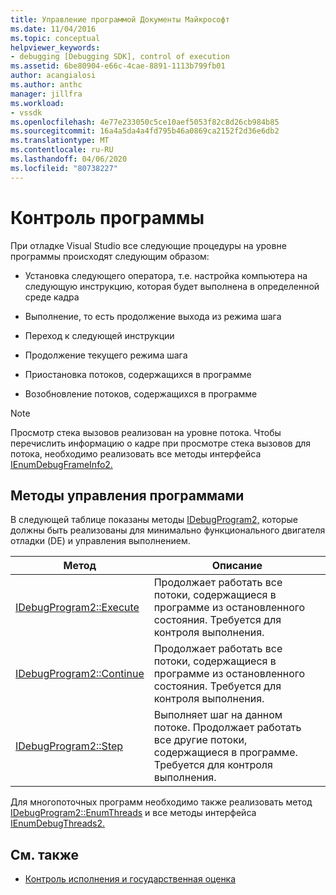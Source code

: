 ```yaml
---
title: Управление программой Документы Майкрософт
ms.date: 11/04/2016
ms.topic: conceptual
helpviewer_keywords:
- debugging [Debugging SDK], control of execution
ms.assetid: 6be80904-e66c-4cae-8891-1113b799fb01
author: acangialosi
ms.author: anthc
manager: jillfra
ms.workload:
- vssdk
ms.openlocfilehash: 4e77e233050c5ce10aef5053f82c8d26cb984b85
ms.sourcegitcommit: 16a4a5da4a4fd795b46a0869ca2152f2d36e6db2
ms.translationtype: MT
ms.contentlocale: ru-RU
ms.lasthandoff: 04/06/2020
ms.locfileid: "80738227"
---
```

# <a name="program-control"></a>Контроль программы
При отладке Visual Studio все следующие процедуры на уровне программы происходят следующим образом:

- Установка следующего оператора, т.е. настройка компьютера на следующую инструкцию, которая будет выполнена в определенной среде кадра

- Выполнение, то есть продолжение выхода из режима шага

- Переход к следующей инструкции

- Продолжение текущего режима шага

- Приостановка потоков, содержащихся в программе

- Возобновление потоков, содержащихся в программе

> [!NOTE]
> Просмотр стека вызовов реализован на уровне потока. Чтобы перечислить информацию о кадре при просмотре стека вызовов для потока, необходимо реализовать все методы интерфейса [IEnumDebugFrameInfo2.](../../extensibility/debugger/reference/ienumdebugframeinfo2.md)

## <a name="methods-of-program-control"></a>Методы управления программами
 В следующей таблице показаны методы [IDebugProgram2,](../../extensibility/debugger/reference/idebugprogram2.md) которые должны быть реализованы для минимально функционального двигателя отладки (DE) и управления выполнением.

|Метод|Описание|
|------------|-----------------|
|[IDebugProgram2::Execute](../../extensibility/debugger/reference/idebugprogram2-execute.md)|Продолжает работать все потоки, содержащиеся в программе из остановленного состояния. Требуется для контроля выполнения.|
|[IDebugProgram2::Continue](../../extensibility/debugger/reference/idebugprogram2-continue.md)|Продолжает работать все потоки, содержащиеся в программе из остановленного состояния. Требуется для контроля выполнения.|
|[IDebugProgram2::Step](../../extensibility/debugger/reference/idebugprogram2-step.md)|Выполняет шаг на данном потоке. Продолжает работать все другие потоки, содержащиеся в программе. Требуется для контроля выполнения.|

 Для многопоточных программ необходимо также реализовать метод [IDebugProgram2::EnumThreads](../../extensibility/debugger/reference/idebugprogram2-enumthreads.md) и все методы интерфейса [IEnumDebugThreads2.](../../extensibility/debugger/reference/ienumdebugthreads2.md)

## <a name="see-also"></a>См. также
- [Контроль исполнения и государственная оценка](../../extensibility/debugger/execution-control-and-state-evaluation.md)
